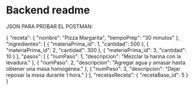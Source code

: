 # Backend readme

JSON PARA PROBAR EL POSTMAN: 

{
    "receta": {
        "nombre": "Pizza Margarita",
        "tiempoPrep": "30 minutos"
    },
    "ingredientes": [
        {
            "materiaPrima_id": 1,
            "cantidad": 500
        },
        {
            "materiaPrima_id": 2,
            "cantidad": 300
        },
        {
            "materiaPrima_id": 3,
            "cantidad": 10
        }
    ],
    "pasos": [
        {
            "numPaso": 1,
            "descripcion": "Mezclar la harina con la levadura."
        },
        {
            "numPaso": 2,
            "descripcion": "Agregar agua y amasar hasta obtener una masa homogénea."
        },
        {
            "numPaso": 3,
            "descripcion": "Dejar reposar la masa durante 1 hora."
        }
    ],
    "recetaxReceta": {
        "recetaBase_id": 5
    }
} 

